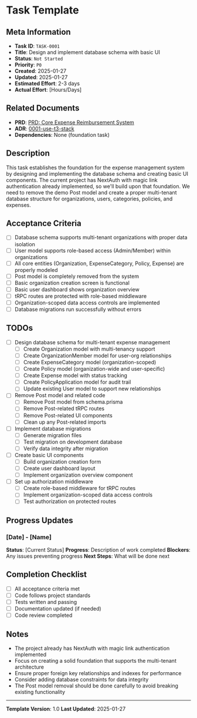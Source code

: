 # Task Template

## Meta Information

- **Task ID**: `TASK-0001`
- **Title**: Design and implement database schema with basic UI
- **Status**: `Not Started`
- **Priority**: `P0`
- **Created**: 2025-01-27
- **Updated**: 2025-01-27
- **Estimated Effort**: 2-3 days
- **Actual Effort**: [Hours/Days]

## Related Documents

- **PRD**: [PRD: Core Expense Reimbursement System](../product/prd-main.md)
- **ADR**: [0001-use-t3-stack](../technical/decisions/0001-use-t3-stack.md)
- **Dependencies**: None (foundation task)

## Description

This task establishes the foundation for the expense management system by designing and implementing the database schema and creating basic UI components. The current project has NextAuth with magic link authentication already implemented, so we'll build upon that foundation. We need to remove the demo Post model and create a proper multi-tenant database structure for organizations, users, categories, policies, and expenses.

## Acceptance Criteria

- [ ] Database schema supports multi-tenant organizations with proper data isolation
- [ ] User model supports role-based access (Admin/Member) within organizations
- [ ] All core entities (Organization, ExpenseCategory, Policy, Expense) are properly modeled
- [ ] Post model is completely removed from the system
- [ ] Basic organization creation screen is functional
- [ ] Basic user dashboard shows organization overview
- [ ] tRPC routes are protected with role-based middleware
- [ ] Organization-scoped data access controls are implemented
- [ ] Database migrations run successfully without errors

## TODOs

- [ ] Design database schema for multi-tenant expense management
  - [ ] Create Organization model with multi-tenancy support
  - [ ] Create OrganizationMember model for user-org relationships
  - [ ] Create ExpenseCategory model (organization-scoped)
  - [ ] Create Policy model (organization-wide and user-specific)
  - [ ] Create Expense model with status tracking
  - [ ] Create PolicyApplication model for audit trail
  - [ ] Update existing User model to support new relationships
- [ ] Remove Post model and related code
  - [ ] Remove Post model from schema.prisma
  - [ ] Remove Post-related tRPC routes
  - [ ] Remove Post-related UI components
  - [ ] Clean up any Post-related imports
- [ ] Implement database migrations
  - [ ] Generate migration files
  - [ ] Test migration on development database
  - [ ] Verify data integrity after migration
- [ ] Create basic UI components
  - [ ] Build organization creation form
  - [ ] Create user dashboard layout
  - [ ] Implement organization overview component
- [ ] Set up authorization middleware
  - [ ] Create role-based middleware for tRPC routes
  - [ ] Implement organization-scoped data access controls
  - [ ] Test authorization on protected routes

## Progress Updates

### [Date] - [Name]
**Status**: [Current Status]
**Progress**: Description of work completed
**Blockers**: Any issues preventing progress
**Next Steps**: What will be done next

## Completion Checklist

- [ ] All acceptance criteria met
- [ ] Code follows project standards
- [ ] Tests written and passing
- [ ] Documentation updated (if needed)
- [ ] Code review completed

## Notes

- The project already has NextAuth with magic link authentication implemented
- Focus on creating a solid foundation that supports the multi-tenant architecture
- Ensure proper foreign key relationships and indexes for performance
- Consider adding database constraints for data integrity
- The Post model removal should be done carefully to avoid breaking existing functionality

---

**Template Version**: 1.0
**Last Updated**: 2025-01-27
